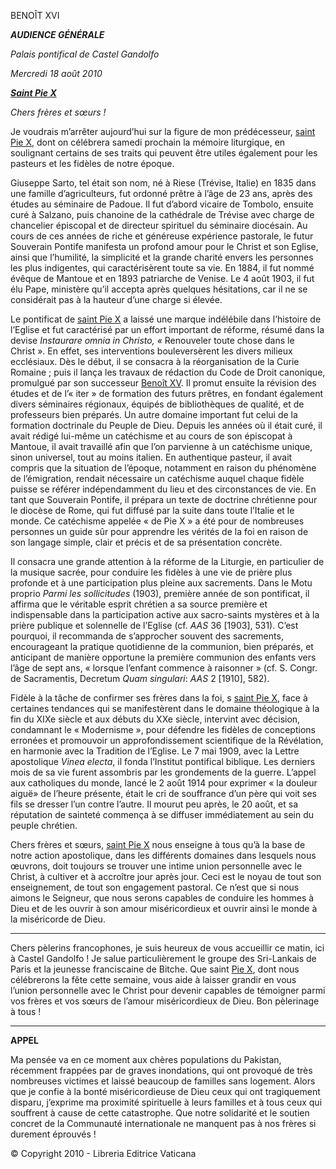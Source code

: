BENOÎT XVI

***AUDIENCE GÉNÉRALE***

*Palais pontifical de Castel Gandolfo*

*Mercredi 18 août 2010*

***[Saint Pie X](/content/pius-x/fr.html)***

*Chers frères et sœurs !*

Je voudrais m’arrêter aujourd’hui sur la figure de mon prédécesseur, [saint Pie X](/content/pius-x/fr.html), dont on célébrera samedi prochain la mémoire liturgique, en soulignant certains de ses traits qui peuvent être utiles également pour les pasteurs et les fidèles de notre époque.

Giuseppe Sarto, tel était son nom, né à Riese (Trévise, Italie) en 1835 dans une famille d’agriculteurs, fut ordonné prêtre à l’âge de 23 ans, après des études au séminaire de Padoue. Il fut d’abord vicaire de Tombolo, ensuite curé à Salzano, puis chanoine de la cathédrale de Trévise avec charge de chancelier épiscopal et de directeur spirituel du séminaire diocésain. Au cours de ces années de riche et généreuse expérience pastorale, le futur Souverain Pontife manifesta un profond amour pour le Christ et son Eglise, ainsi que l’humilité, la simplicité et la grande charité envers les personnes les plus indigentes, qui caractérisèrent toute sa vie. En 1884, il fut nommé évêque de Mantoue et en 1893 patriarche de Venise. Le 4 août 1903, il fut élu Pape, ministère qu’il accepta après quelques hésitations, car il ne se considérait pas à la hauteur d’une charge si élevée.

Le pontificat de [saint Pie X](/content/pius-x/fr.html) a laissé une marque indélébile dans l’histoire de l’Eglise et fut caractérisé par un effort important de réforme, résumé dans la devise *Instaurare omnia in Christo, «* Renouveler toute chose dans le Christ ». En effet, ses interventions bouleversèrent les divers milieux ecclésiaux. Dès le début, il se consacra à la réorganisation de la Curie Romaine ; puis il lança les travaux de rédaction du Code de Droit canonique, promulgué par son successeur [Benoît XV](/content/benedict-xv/fr.html). Il promut ensuite la révision des études et de l’« iter » de formation des futurs prêtres, en fondant également divers séminaires régionaux, équipés de bibliothèques de qualité, et de professeurs bien préparés. Un autre domaine important fut celui de la formation doctrinale du Peuple de Dieu. Depuis les années où il était curé, il avait rédigé lui-même un catéchisme et au cours de son épiscopat à Mantoue, il avait travaillé afin que l’on parvienne à un catéchisme unique, sinon universel, tout au moins italien. En authentique pasteur, il avait compris que la situation de l’époque, notamment en raison du phénomène de l’émigration, rendait nécessaire un catéchisme auquel chaque fidèle puisse se référer indépendamment du lieu et des circonstances de vie. En tant que Souverain Pontife, il prépara un texte de doctrine chrétienne pour le diocèse de Rome, qui fut diffusé par la suite dans toute l’Italie et le monde. Ce catéchisme appelée « de Pie X » a été pour de nombreuses personnes un guide sûr pour apprendre les vérités de la foi en raison de son langage simple, clair et précis et de sa présentation concrète.

Il consacra une grande attention à la réforme de la Liturgie, en particulier de la musique sacrée, pour conduire les fidèles à une vie de prière plus profonde et à une participation plus pleine aux sacrements. Dans le Motu proprio *Parmi les sollicitudes* (1903), première année de son pontificat, il affirma que le véritable esprit chrétien a sa source première et indispensable dans la participation active aux sacro-saints mystères et à la prière publique et solennelle de l’Eglise (cf. *AAS* 36 [1903], 531). C’est pourquoi, il recommanda de s’approcher souvent des sacrements, encourageant la pratique quotidienne de la communion, bien préparés, et anticipant de manière opportune la première communion des enfants vers l’âge de sept ans, « lorsque l’enfant commence à raisonner » (cf. S. Congr. de Sacramentis, Decretum *Quam singulari*: *AAS* 2 [1910], 582).

Fidèle à la tâche de confirmer ses frères dans la foi, s [saint Pie X](/content/pius-x/fr.html), face à certaines tendances qui se manifestèrent dans le domaine théologique à la fin du XIXe siècle et aux débuts du XXe siècle, intervint avec décision, condamnant le « Modernisme », pour défendre les fidèles de conceptions erronées et promouvoir un approfondissement scientifique de la Révélation, en harmonie avec la Tradition de l’Eglise. Le 7 mai 1909, avec la Lettre apostolique *Vinea electa*, il fonda l’Institut pontifical biblique. Les derniers mois de sa vie furent assombris par les grondements de la guerre. L’appel aux catholiques du monde, lancé le 2 août 1914 pour exprimer « la douleur aiguë» de l’heure présente, était le cri de souffrance d’un père qui voit ses fils se dresser l’un contre l’autre. Il mourut peu après, le 20 août, et sa réputation de sainteté commença à se diffuser immédiatement au sein du peuple chrétien.

Chers frères et sœurs, [saint Pie X](/content/pius-x/fr.html) nous enseigne à tous qu’à la base de notre action apostolique, dans les différents domaines dans lesquels nous œuvrons, doit toujours se trouver une intime union personnelle avec le Christ, à cultiver et à accroître jour après jour. Ceci est le noyau de tout son enseignement, de tout son engagement pastoral. Ce n’est que si nous aimons le Seigneur, que nous serons capables de conduire les hommes à Dieu et de les ouvrir à son amour miséricordieux et ouvrir ainsi le monde à la miséricorde de Dieu.

* * *

Chers pèlerins francophones, je suis heureux de vous accueillir ce matin, ici à Castel Gandolfo ! Je salue particulièrement le groupe des Sri-Lankais de Paris et la jeunesse franciscaine de Bitche. Que saint [Pie X](/content/pius-x/fr.html), dont nous célébrerons la fête cette semaine, vous aide à laisser grandir en vous l’union personnelle avec le Christ pour devenir capables de témoigner parmi vos frères et vos sœurs de l’amour miséricordieux de Dieu. Bon pèlerinage à tous !

* * *

**APPEL**

Ma pensée va en ce moment aux chères populations du Pakistan, récemment frappées par de graves inondations, qui ont provoqué de très nombreuses victimes et laissé beaucoup de familles sans logement. Alors que je confie à la bonté miséricordieuse de Dieu ceux qui ont tragiquement disparu, j’exprime ma proximité spirituelle à leurs familles et à tous ceux qui souffrent à cause de cette catastrophe. Que notre solidarité et le soutien concret de la Communauté internationale ne manquent pas à nos frères si durement éprouvés !

© Copyright 2010 - Libreria Editrice Vaticana
